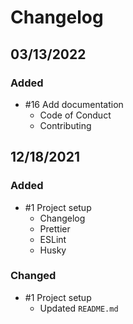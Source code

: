 # Changelog

## 03/13/2022

### Added

- #16 Add documentation
  - Code of Conduct
  - Contributing

## 12/18/2021

### Added

- #1 Project setup
  - Changelog
  - Prettier
  - ESLint
  - Husky

### Changed

- #1 Project setup
  - Updated `README.md`

